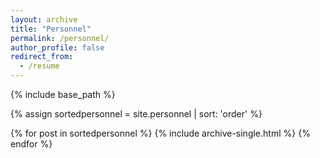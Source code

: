 ```yaml
---
layout: archive
title: "Personnel"
permalink: /personnel/
author_profile: false
redirect_from:
  - /resume
---
```


{% include base_path %}

{% assign sortedpersonnel = site.personnel | sort: 'order' %}

{% for post in sortedpersonnel %}
    {% include archive-single.html %}
  {% endfor %}

